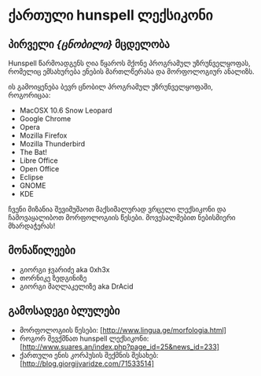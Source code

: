 ქართული hunspell ლექსიკონი
=============================
პირველი *{ცნობილი}* მცდელობა
----------------------------------

Hunspell წარმოადგენს ღია წყაროს მქონე პროგრამულ უზრუნველყოფას,
რომელიც ემსახურება ენების მართლწერასა და მორფოლოგიურ ანალიზს.

ის გამოიყენება ბევრ ცნობილ პროგრამულ უზრუნველყოფაში, როგორიცაა:

*  MacOSX 10.6 Snow Leopard
*  Google Chrome
*  Opera
*  Mozilla Firefox
*  Mozilla Thunderbird
*  The Bat!
*  Libre Office
*  Open Office
*  Eclipse
*  GNOME
*  KDE

ჩვენი მიზანია შევიმუშაოთ მაქსიმალურად ვრცელი ლექსიკონი და ჩამოვაყალიბოთ მორფოლოგიის წესები.
მოვესალმებით ნებისმიერი მხარდაჭერას!

## მონაწილეები
* გიორგი ჯვარიძე aka 0xh3x
* თორნიკე ზედგინიზე
* გიორგი მაღლაკელიზე aka DrAcid

## გამოსადეგი ბლულები
* მორფოლოგიის წესები: [http://www.lingua.ge/morfologia.html]
* როგორ შევქმნათ hunspell ლექსიკონი: [http://www.suares.an/index.php?page_id=25&news_id=233]
* ქართული ენის კორპუსის შექმნის შესახებ: [http://blog.giorgijvaridze.com/71533514]
